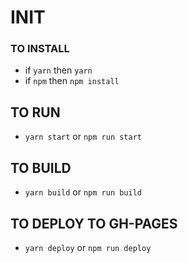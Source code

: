 # INIT
### TO INSTALL
- if `yarn` then `yarn`
- if `npm` then `npm install`
## TO RUN
- `yarn start` or `npm run start`
## TO BUILD
- `yarn build` or `npm run build`
## TO DEPLOY TO GH-PAGES
- `yarn deploy` or `npm run deploy`